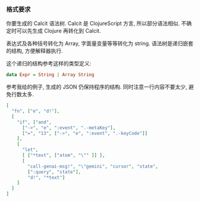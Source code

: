 
### 格式要求

你要生成的 Calcit 语法树. Calcit 是 ClojureScript 方言, 所以部分语法相似. 不确定时可以先生成 Clojure 再转化到 Calcit.

 表达式及各种括号转化为 Array, 字面量变量等等转化为 string. 语法树是递归嵌套的结构, 方便解释器执行.

这个递归的结构参考这样的类型定义:

```haskell
data Expr = String | Array String
```

参考我给的例子, 生成的 JSON 仍保持程序的结构. 同时注意一行内容不要太少, 避免行数太多.

```json
[
  "fn", ["e", "d!"],
  [
    "if", ["and",
      ["->", "e", ":event", ".-metaKey"],
      ["=", "13", ["->", "e", ":event", ".-keyCode"]]
    ],
    [
      "let",
      [ ["*text", ["atom", "\"" ]] ],
      [
        "call-genai-msg!", "\"gemini", "cursor", "state",
        [":query", "state"],
        "d!", "*text"]
    ]
  ]
]
```
